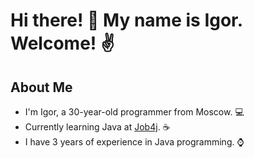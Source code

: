 # Hi there! 👋 My name is Igor. Welcome! ✌️

## About Me
- I'm Igor, a 30-year-old programmer from Moscow. 💻
- Currently learning Java at [Job4j](https://job4j.ru/). ☕
- I have 3 years of experience in Java programming. ⌚
